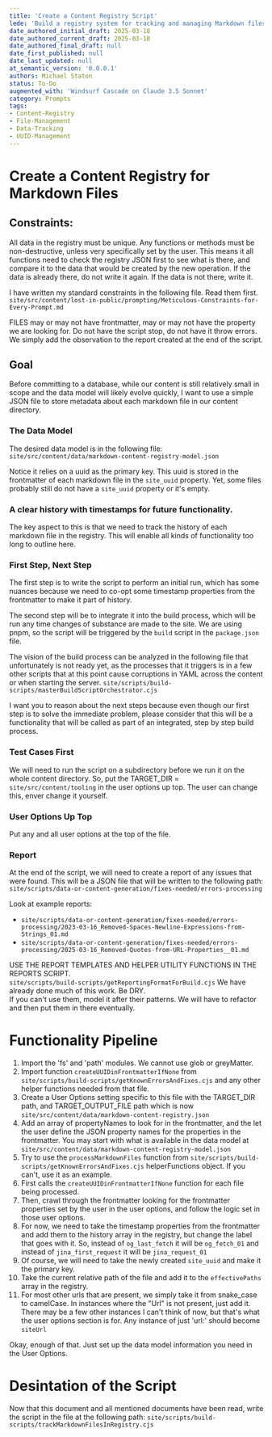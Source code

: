 ```yaml
---
title: 'Create a Content Registry Script'
lede: 'Build a registry system for tracking and managing Markdown files'
date_authored_initial_draft: 2025-03-18
date_authored_current_draft: 2025-03-18
date_authored_final_draft: null
date_first_published: null
date_last_updated: null
at_semantic_version: '0.0.0.1'
authors: Michael Staton
status: To-Do
augmented_with: 'Windsurf Cascade on Claude 3.5 Sonnet'
category: Prompts
tags:
- Content-Registry
- File-Management
- Data-Tracking
- UUID-Management
---
```


# Create a Content Registry for Markdown Files

## Constraints:
All data in the registry must be unique. Any functions or methods must be non-destructive, unless very specifically set by the user.  This means it all functions need to check the registry JSON first to see what is there, and compare it to the data that would be created by the new operation.  If the data is already there, do not write it again.  If the data is not there, write it.  

I have written my standard constraints in the following file.  Read them first. 
`site/src/content/lost-in-public/prompting/Meticulous-Constraints-for-Every-Prompt.md`

FILES may or may not have frontmatter, may or may not have the property we are looking for.  Do not have the script stop, do not have it throw errors.  We simply add the observation to the report created at the end of the script.  

## Goal
Before committing to a database, while our content is still relatively small in scope and the data model will likely evolve quickly, I want to use a simple JSON file to store metadata about each markdown file in our content directory.

### The Data Model
The desired data model is in the following file:
`site/src/content/data/markdown-content-registry-model.json`

Notice it relies on a uuid as the primary key.  This uuid is stored in the frontmatter of each markdown file in the `site_uuid` property. Yet, some files probably still do not have a `site_uuid` property or it's empty.  

### A clear history with timestamps for future functionality.
The key aspect to this is that we need to track the history of each markdown file in the registry.  This will enable all kinds of functionality too long to outline here. 

### First Step, Next Step

The first step is to write the script to perform an initial run, which has some nuances because we need to co-opt some timestamp properties from the frontmatter to make it part of history. 

The second step will be to integrate it into the build process, which will be run any time changes of substance are made to the site. We are using pnpm, so the script will be triggered by the `build` script in the `package.json` file.  

The vision of the build process can be analyzed in the following file that unfortunately is not ready yet, as the processes that it triggers is in a few other scripts that at this point cause corruptions in YAML across the content or when starting the server. 
`site/scripts/build-scripts/masterBuildScriptOrchestrator.cjs`

I want you to reason about the next steps because even though our first step is to solve the immediate problem, please consider that this will be a functionality that will be called as part of an integrated, step by step build process.

### Test Cases First

We will need to run the script on a subdirectory before we run it on the whole content directory. So, put the TARGET_DIR = `site/src/content/tooling` in the user options up top.  The user can change this, enver change it yourself.  

### User Options Up Top
Put any and all user options at the top of the file.  

### Report

At the end of the script, we will need to create a report of any issues that were found.  This will be a JSON file that will be written to the following path: `site/scripts/data-or-content-generation/fixes-needed/errors-processing`

Look at example reports:
- `site/scripts/data-or-content-generation/fixes-needed/errors-processing/2023-03-16_Removed-Spaces-Newline-Expressions-from-Strings_01.md`
- `site/scripts/data-or-content-generation/fixes-needed/errors-processing/2025-03-16_Removed-Quotes-from-URL-Properties__01.md`

USE THE REPORT TEMPLATES AND HELPER UTILITY FUNCTIONS IN THE REPORTS SCRIPT.  
`site/scripts/build-scripts/getReportingFormatForBuild.cjs`
We have already done much of this work. Be DRY.  
If you can't use them, model it after their patterns.  We will have to refactor and then put them in there eventually. 

# Functionality Pipeline

1. Import the 'fs' and 'path' modules. We cannot use glob or greyMatter. 
2. Import function `createUUIDinFrontmatterIfNone` from `site/scripts/build-scripts/getKnownErrorsAndFixes.cjs` and any other helper functions needed from that file. 
3. Create a User Options setting specific to this file with the TARGET_DIR path, and TARGET_OUTPUT_FILE path which is now `site/src/content/data/markdown-content-registry.json`
4. Add an array of propertyNames to look for in the frontmatter, and the let the user define the JSON property names for the properties in the frontmatter. You may start with what is available in the data model at `site/src/content/data/markdown-content-registry-model.json`
5. Try to use the `processMarkdownFiles` function from `site/scripts/build-scripts/getKnownErrorsAndFixes.cjs` helperFunctions object. If you can't, use it as an example. 
6. First calls the `createUUIDinFrontmatterIfNone` function for each file being processed. 
7. Then, crawl through the frontmatter looking for the frontmatter properties set by the user in the user options, and follow the logic set in those user options. 
8. For now, we need to take the timestamp properties from the frontmatter and add them to the history array in the registry, but change the label that goes with it.  So, instead of `og_last_fetch` it will be `og_fetch_01` and instead of `jina_first_request` it will be `jina_request_01`
9. Of course, we will need to take the newly created `site_uuid` and make it the primary key. 
10. Take the current relative path of the file and add it to the `effectivePaths` array in the registry. 
11. For most other urls that are present, we simply take it from snake_case to camelCase. In instances where the "Url" is not present, just add it.  There may be a few other instances I can't think of now, but that's what the user options section is for. Any instance of just 'url:' should become `siteUrl`


Okay, enough of that. Just set up the data model information you need in the User Options.  





# Desintation of the Script

Now that this document and all mentioned documents have been read, write the script in the file at the following path:
`site/scripts/build-scripts/trackMarkdownFilesInRegistry.cjs`

